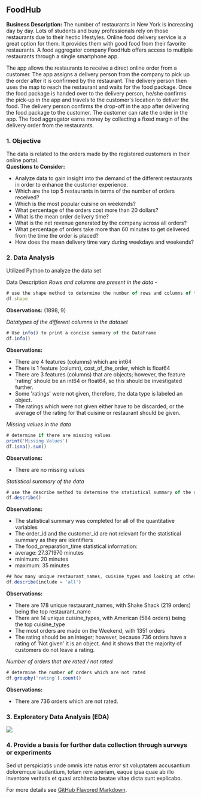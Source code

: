 ## FoodHub

**Business Description:** The number of restaurants in New York is increasing day by day. Lots of students and busy professionals rely on those restaurants due to their hectic lifestyles. Online food delivery service is a great option for them. It provides them with good food from their favorite restaurants. A food aggregator company FoodHub offers access to multiple restaurants through a single smartphone app.

The app allows the restaurants to receive a direct online order from a customer. The app assigns a delivery person from the company to pick up the order after it is confirmed by the restaurant. The delivery person then uses the map to reach the restaurant and waits for the food package. Once the food package is handed over to the delivery person, he/she confirms the pick-up in the app and travels to the customer's location to deliver the food. The delivery person confirms the drop-off in the app after delivering the food package to the customer. The customer can rate the order in the app. The food aggregator earns money by collecting a fixed margin of the delivery order from the restaurants.

### 1. Objective
The data is related to the orders made by the registered customers in their online portal.  
**Questions to Consider:**
- Analyze data to gain insight into the demand of the different restaurants in order to enhance the customer experience.
- Which are the top 5 restaurants in terms of the number of orders received?
- Which is the most popular cuisine on weekends?
- What percentage of the orders cost more than 20 dollars?
- What is the mean order delivery time?
- What is the net revenue generated by the company across all orders?
- What percentage of orders take more than 60 minutes to get delivered from the time the order is placed?
- How does the mean delivery time vary during weekdays and weekends?


### 2. Data Analysis

Utilized Python to analyze the data set

Data Description
*Rows and columns are present in the data* - 
```javascript
# use the shape method to determine the number of rows and columns of the data
df.shape
```
**Observations:**
(1898, 9)

*Datatypes of the different columns in the dataset*
```javascript
# Use info() to print a concise summary of the DataFrame
df.info()
```
**Observations:**
- There are 4 features (columns) which are int64
- There is 1 feature (column), cost_of_the_order, which is float64
- There are 3 features (columns) that are objects; however, the feature 'rating' should be an int64 or float64, so this should be investigated further.
- Some 'ratings' were not given, therefore, the data type is labeled an object.
- The ratings which were not given either have to be discarded, or the average of the rating for that cuisine or restaurant should be given.

*Missing values in the data*
```javascript
# determine if there are missing values
print('Missing Values')
df.isna().sum()
```
**Observations:**
- There are no missing values

*Statistical summary of the data*
```javascript
# use the describe method to determine the statistical summary of the data
df.describe()
```
**Observations:**
- The statistical summary was completed for all of the quantitative variables
- The order_id and the customer_id are not relevant for the statistical summary as they are identifiers
- The food_preparation_time statistical information:
- average: 27.371970 minutes
- minimum: 20 minutes
- maximum: 35 minutes

```javascript
## how many unique restaurant_names, cuisine_types and looking at other qualitative variables
df.describe(include = 'all')
```
**Observations:**
- There are 178 unique restaurant_names, with Shake Shack (219 orders) being the top restaurant_name
- There are 14 unique cuisine_types, with American (584 orders) being the top cuisine_type
- The most orders are made on the Weekend, with 1351 orders
- The rating should be an integer; however, because 736 orders have a rating of 'Not given' it is an object. And it shows that the majority of customers do not leave a rating.

*Number of orders that are rated / not rated*
```javascript
# determine the number of orders which are not rated
df.groupby('rating').count()
```
**Observations:**
- There are 736 orders which are not rated.

### 3. Exploratory Data Analysis (EDA)

<img src="images/dummy_thumbnail.jpg?raw=true"/>

### 4. Provide a basis for further data collection through surveys or experiments

Sed ut perspiciatis unde omnis iste natus error sit voluptatem accusantium doloremque laudantium, totam rem aperiam, eaque ipsa quae ab illo inventore veritatis et quasi architecto beatae vitae dicta sunt explicabo. 

For more details see [GitHub Flavored Markdown](https://guides.github.com/features/mastering-markdown/).
